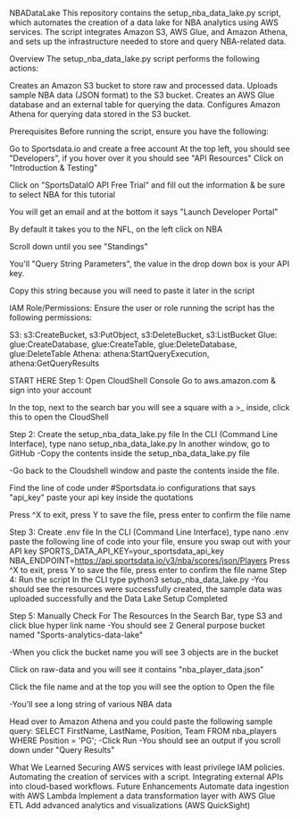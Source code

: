NBADataLake
This repository contains the setup_nba_data_lake.py script, which automates the creation of a data lake for NBA analytics using AWS services. The script integrates Amazon S3, AWS Glue, and Amazon Athena, and sets up the infrastructure needed to store and query NBA-related data.

Overview
The setup_nba_data_lake.py script performs the following actions:

Creates an Amazon S3 bucket to store raw and processed data. Uploads sample NBA data (JSON format) to the S3 bucket. Creates an AWS Glue database and an external table for querying the data. Configures Amazon Athena for querying data stored in the S3 bucket.

Prerequisites
Before running the script, ensure you have the following:

Go to Sportsdata.io and create a free account At the top left, you should see "Developers", if you hover over it you should see "API Resources" Click on "Introduction & Testing"

Click on "SportsDataIO API Free Trial" and fill out the information & be sure to select NBA for this tutorial

You will get an email and at the bottom it says "Launch Developer Portal"

By default it takes you to the NFL, on the left click on NBA

Scroll down until you see "Standings"

You'll "Query String Parameters", the value in the drop down box is your API key.

Copy this string because you will need to paste it later in the script

IAM Role/Permissions: Ensure the user or role running the script has the following permissions:

S3: s3:CreateBucket, s3:PutObject, s3:DeleteBucket, s3:ListBucket Glue: glue:CreateDatabase, glue:CreateTable, glue:DeleteDatabase, glue:DeleteTable Athena: athena:StartQueryExecution, athena:GetQueryResults

START HERE
Step 1: Open CloudShell Console
Go to aws.amazon.com & sign into your account

In the top, next to the search bar you will see a square with a >_ inside, click this to open the CloudShell

Step 2: Create the setup_nba_data_lake.py file
In the CLI (Command Line Interface), type
nano setup_nba_data_lake.py
In another window, go to GitHub
-Copy the contents inside the setup_nba_data_lake.py file

-Go back to the Cloudshell window and paste the contents inside the file.

Find the line of code under #Sportsdata.io configurations that says "api_key" paste your api key inside the quotations

Press ^X to exit, press Y to save the file, press enter to confirm the file name

Step 3: Create .env file
In the CLI (Command Line Interface), type
nano .env
paste the following line of code into your file, ensure you swap out with your API key
SPORTS_DATA_API_KEY=your_sportsdata_api_key
NBA_ENDPOINT=https://api.sportsdata.io/v3/nba/scores/json/Players
Press ^X to exit, press Y to save the file, press enter to confirm the file name
Step 4: Run the script
In the CLI type
python3 setup_nba_data_lake.py
-You should see the resources were successfully created, the sample data was uploaded successfully and the Data Lake Setup Completed

Step 5: Manually Check For The Resources
In the Search Bar, type S3 and click blue hyper link name
-You should see 2 General purpose bucket named "Sports-analytics-data-lake"

-When you click the bucket name you will see 3 objects are in the bucket

Click on raw-data and you will see it contains "nba_player_data.json"

Click the file name and at the top you will see the option to Open the file

-You'll see a long string of various NBA data

Head over to Amazon Athena and you could paste the following sample query:
SELECT FirstName, LastName, Position, Team
FROM nba_players
WHERE Position = 'PG';
-Click Run -You should see an output if you scroll down under "Query Results"

What We Learned
Securing AWS services with least privilege IAM policies.
Automating the creation of services with a script.
Integrating external APIs into cloud-based workflows.
Future Enhancements
Automate data ingestion with AWS Lambda
Implement a data transformation layer with AWS Glue ETL
Add advanced analytics and visualizations (AWS QuickSight)